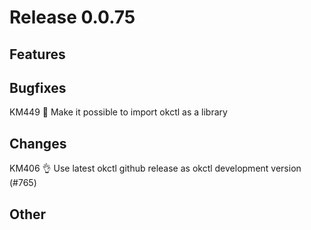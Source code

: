 # Release 0.0.75

## Features

## Bugfixes

KM449 🐛 Make it possible to import okctl as a library

## Changes

KM406 👌 Use latest okctl github release as okctl development version (#765)

## Other

